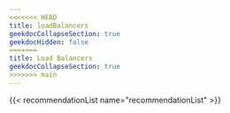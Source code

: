 ```yaml
---
<<<<<<< HEAD
title: loadBalancers
geekdocCollapseSection: true
geekdocHidden: false
=======
title: Load Balancers
geekdocCollapseSection: true
>>>>>>> main
---
```


{{< recommendationList name="recommendationList" >}}
